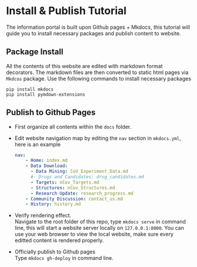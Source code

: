 # Install & Publish Tutorial
The information portal is built upon Github pages + Mkdocs, this tutorial will guide you to install necessary packages and publish content to website.


## Package Install
All the contents of this website are edited with markdown format decorators. The markdown files are then converted to static html pages via `Mkdcos` package. Use the following commands to install necessary packages
```
pip install mkdocs
pip install pymdown-extensions
```

## Publish to Github Pages
* First organize all contents within the `docs` folder.
* Edit website navigation map by editing the `nav` section in `mkdocs.yml`, here is an example

  ```yml
  nav:
      - Home: index.md
      - Data Download:
        - Data Mining: CoV_Experiment_Data.md
        #- Drugs and Candidates: drug_candidates.md
        - Targets: nCov_Targets.md
        - Structures: nCov_Structures.md
        - Research Update: research_progress.md
      - Community Discussion: contact_us.md
      - History: history.md
  ```
* Verify rendering effect.    
  Navigate to the root folder of this repo, type `mkdocs serve` in command line, this will start a website server locally on `127.0.0.1:8000`. You can use your web browser to view the local website, make sure every editted content is rendered properly.
* Officially publish to Github pages    
  Type `mkdocs gh-deploy` in command line.
